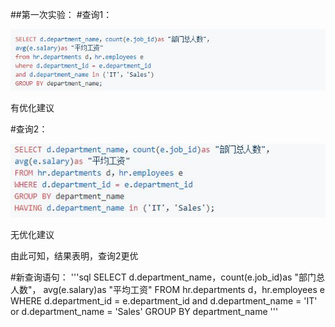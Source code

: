 ##第一次实验：
#查询1：

![image](https://github.com/wk-king/Oracle/blob/master/1.PNG)

有优化建议

#查询2：

![image](https://github.com/wk-king/Oracle/blob/master/2.PNG)

无优化建议

由此可知，结果表明，查询2更优

#新查询语句：
'''sql
SELECT d.department_name，count(e.job_id)as "部门总人数"，
avg(e.salary)as "平均工资"
FROM hr.departments d，hr.employees e
WHERE d.department_id = e.department_id
and d.department_name = 'IT' or d.department_name = 'Sales'
GROUP BY department_name
'''
